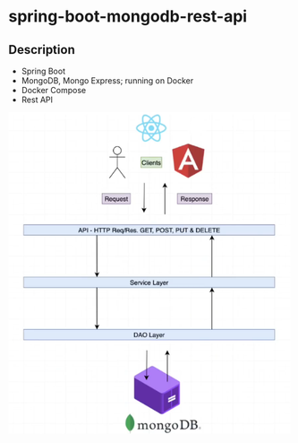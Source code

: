 # spring-boot-mongodb-rest-api

## Description

- Spring Boot
- MongoDB, Mongo Express; running on Docker
- Docker Compose
- Rest API


![](src/main/resources/static/diagram.png)